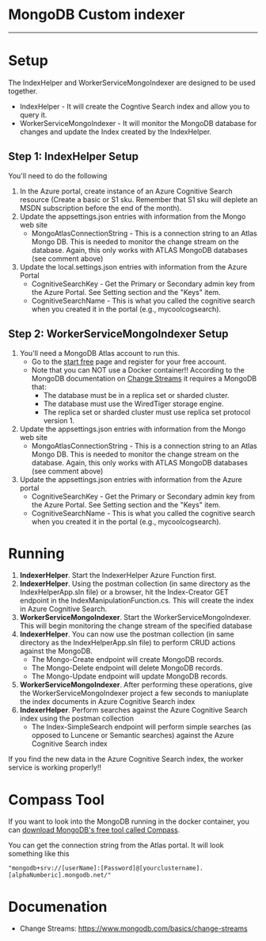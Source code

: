 # MongoDB Custom indexer 
---
# Setup
The IndexHelper and WorkerServiceMongoIndexer are designed to be used together.  
- IndexHelper - It will create the Cogntive Search index and allow you to query it.
- WorkerServiceMongoIndexer - It will monitor the MongoDB database for changes and update the Index created by the IndexHelper.

## Step 1: IndexHelper Setup
You'll need to do the following
1. In the Azure portal, create instance of an Azure Cognitive Search resource (Create a basic or S1 sku.  Remember that S1 sku will deplete an MSDN subscription before the end of the month).
1. Update the appsettings.json entries with information from the Mongo web site
   - MongoAtlasConnectionString - This is a connection string to an Atlas Mongo DB.  This is needed to monitor the change stream on the database.  Again, this only works with ATLAS MongoDB databases (see comment above)
1. Update the local.settings.json entries with information from the Azure Portal
   - CognitiveSearchKey - Get the Primary or Secondary admin key from the Azure Portal.  See Setting section and the "Keys" item.
   - CognitiveSearchName - This is what you called the cognitive search when you created it in the portal (e.g., mycoolcogsearch).

## Step 2: WorkerServiceMongoIndexer Setup
1. You'll need a MongoDB Atlas account to run this. 
   - Go to the [start free](https://www.mongodb.com/cloud/atlas/register) page and register for your free account.
   - Note that you can NOT use a Docker container!! According to the MongoDB documentation on [Change Streams](https://www.mongodb.com/basics/change-streams) it requires a MongoDB that:
      - The database must be in a replica set or sharded cluster.
      - The database must use the WiredTiger storage engine.
      - The replica set or sharded cluster must use replica set protocol version 1.
1. Update the appsettings.json entries with information from the Mongo web site
   - MongoAtlasConnectionString - This is a connection string to an Atlas Mongo DB.  This is needed to monitor the change stream on the database.  Again, this only works with ATLAS MongoDB databases (see comment above)
1. Update the appsettings.json entries with information from the Azure portal
   - CognitiveSearchKey - Get the Primary or Secondary admin key from the Azure Portal.  See Setting section and the "Keys" item.
   - CognitiveSearchName - This is what you called the cognitive search when you created it in the portal (e.g., mycoolcogsearch).

# Running
1. **IndexerHelper**. Start the IndexerHelper Azure Function first.
1. **IndexerHelper**. Using the postman collection (in same directory as the IndexHelperApp.sln file) or a browser, hit the Index-Creator GET endpoint in the IndexManipulationFunction.cs.  This will create the index in Azure Cognitive Search.
1. **WorkerServiceMongoIndexer**. Start the WorkerServiceMongoIndexer.  This will begin monitoring the change stream of the specified database 
1. **IndexerHelper**.  You can now use the postman collection (in same directory as the IndexHelperApp.sln file) to perform CRUD actions against the MongoDB.
   - The Mongo-Create endpoint will create MongoDB records.
   - The Mongo-Delete endpoint will delete MongoDB records.
   - The Mongo-Update endpoint will update MongoDB records.
1. **WorkerServiceMongoIndexer**.  After performing these operations, give the WorkerServiceMongoIndexer project a few seconds to maniuplate the index documents in Azure Cognitive Search index
1. **IndexerHelper**.  Perform searches against the Azure Cognitive Search index using the postman collection
   - The Index-SimpleSearch endpoint will perform simple searches (as opposed to Luncene or Semantic searches) against the Azure Cognitive Search index

If you find the new data in the Azure Cognitive Search index, the worker service is working properly!! 

# Compass Tool
If you want to look into the MongoDB running in the docker container, you can [download MongoDB's free tool called Compass](https://www.mongodb.com/try/download/compass).  

You can get the connection string from the Atlas portal. It will look something like this
```
"mongodb+srv://[userName]:[Password]@[yourclustername].[alphaNumberic].mongodb.net/"
```

# Documenation
- Change Streams: https://www.mongodb.com/basics/change-streams

